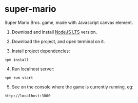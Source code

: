 # super-mario
Super Mario Bros. game, made with Javascript canvas element.

1. Download and install [NodeJS LTS](https://nodejs.org/en/) version.

2. Download the project, and open terminal on it.

3. Install project dependencies: 
```console
npm install
```

4. Run localhost server:
```console
npm run start
```

5. See on the console where the game is currently running, eg:
```
http://localhost:3000
```
